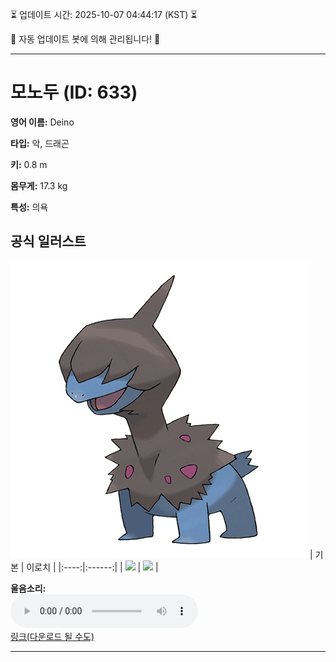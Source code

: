 
⏳ 업데이트 시간: 2025-10-07 04:44:17 (KST) ⏳

🤖 자동 업데이트 봇에 의해 관리됩니다! 🤖

---

# 모노두 (ID: 633)
**영어 이름:** Deino

**타입:** 악, 드래곤

**키:** 0.8 m

**몸무게:** 17.3 kg

**특성:** 의욕

## 공식 일러스트
![](https://raw.githubusercontent.com/PokeAPI/sprites/master/sprites/pokemon/other/official-artwork/633.png)
| 기본 | 이로치 |
|:----:|:------:|
| <img src="http://play.pokemonshowdown.com/sprites/ani/deino.gif" width="200"> | <img src="http://play.pokemonshowdown.com/sprites/ani-shiny/deino.gif" width="200"> |

**울음소리:**<br><audio controls src="https://raw.githubusercontent.com/PokeAPI/cries/main/cries/pokemon/latest/633.ogg"></audio><br> [링크(다운로드 될 수도)](https://raw.githubusercontent.com/PokeAPI/cries/main/cries/pokemon/latest/633.ogg)


---
